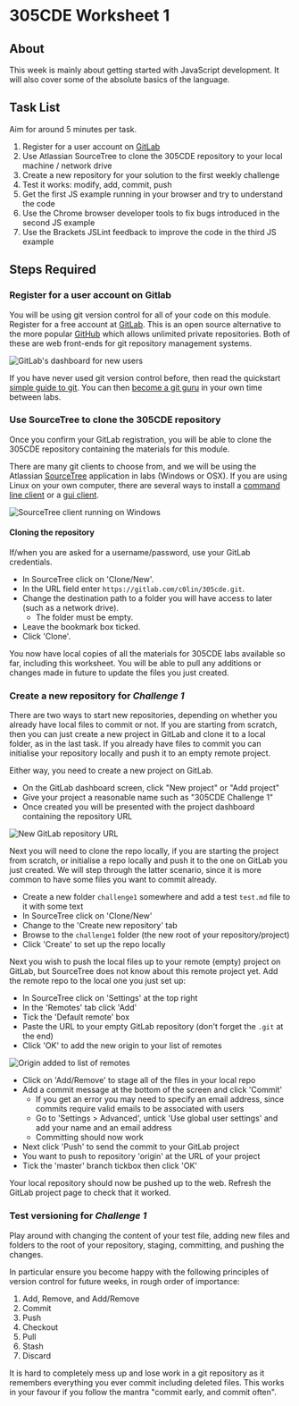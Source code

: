 # 305CDE Worksheet 1

## About

This week is mainly about getting started with JavaScript development. It will also cover some of the absolute basics of the language.

## Task List

Aim for around 5 minutes per task.

1. Register for a user account on [GitLab][]
2. Use Atlassian SourceTree to clone the 305CDE repository to your local machine / network drive
3. Create a new repository for your solution to the first weekly challenge
4. Test it works: modify, add, commit, push
5. Get the first JS example running in your browser and try to understand the code
6. Use the Chrome browser developer tools to fix bugs introduced in the second JS example
7. Use the Brackets JSLint feedback to improve the code in the third JS example 

## Steps Required

### Register for a user account on Gitlab

You will be using git version control for all of your code on this module. Register for a free account at [GitLab][]. This is an open source alternative to the more popular [GitHub][] which allows unlimited private repositories. Both of these are web front-ends for git repository management systems.

![GitLab's dashboard for new users](static/welcome-to-gitlab.png)

If you have never used git version control before, then read the quickstart [simple guide to git][]. You can then [become a git guru][] in your own time between labs.

### Use SourceTree to clone the 305CDE repository

Once you confirm your GitLab registration, you will be able to clone the 305CDE repository containing the materials for this module.

There are many git clients to choose from, and we will be using the Atlassian [SourceTree][] application in labs (Windows or OSX). If you are using Linux on your own computer, there are several ways to install a [command line client][git for linux] or a [gui client][git with gui].

![SourceTree client running on Windows](static/sourcetree.png)

#### Cloning the repository

If/when you are asked for a username/password, use your GitLab credentials.

- In SourceTree click on 'Clone/New'.
- In the URL field enter `https://gitlab.com/c0lin/305cde.git`.
- Change the destination path to a folder you will have access to later (such as a network drive).
	* The folder must be empty.
- Leave the bookmark box ticked.
- Click 'Clone'.

You now have local copies of all the materials for 305CDE labs available so far, including this worksheet. You will be able to pull any additions or changes made in future to update the files you just created.

### Create a new repository for *Challenge 1*

There are two ways to start new repositories, depending on whether you already have local files to commit or not. If you are starting from scratch, then you can just create a new project in GitLab and clone it to a local folder, as in the last task. If you already have files to commit you can initialise your repository locally and push it to an empty remote project.

Either way, you need to create a new project on GitLab.

- On the GitLab dashboard screen, click "New project" or "Add project"
- Give your project a reasonable name such as "305CDE Challenge 1"
- Once created you will be presented with the project dashboard containing the repository URL

![New GitLab repository URL](static/new-git-repo.png)

Next you will need to clone the repo locally, if you are starting the project from scratch, or initialise a repo locally and push it to the one on GitLab you just created. We will step through the latter scenario, since it is more common to have some files you want to commit already.

- Create a new folder `challenge1` somewhere and add a test `test.md` file to it with some text
- In SourceTree click on 'Clone/New'
- Change to the 'Create new repository' tab
- Browse to the `challenge1` folder (the new root of your repository/project)
- Click 'Create' to set up the repo locally

Next you wish to push the local files up to your remote (empty) project on GitLab, but SourceTree does not know about this remote project yet. Add the remote repo to the local one you just set up:

- In SourceTree click on 'Settings' at the top right
- In the 'Remotes' tab click 'Add'
- Tick the 'Default remote' box
- Paste the URL to your empty GitLab repository (don't forget the `.git` at the end)
- Click 'OK' to add the new origin to your list of remotes 

![Origin added to list of remotes](static/remote-origin.png)

- Click on 'Add/Remove' to stage all of the files in your local repo
- Add a commit message at the bottom of the screen and click 'Commit'
	* If you get an error you may need to specify an email address, since commits require valid emails to be associated with users
	* Go to 'Settings > Advanced', untick 'Use global user settings' and add your name and an email address
	* Committing should now work
- Next click 'Push' to send the commit to your GitLab project
- You want to push to repository 'origin' at the URL of your project
- Tick the 'master' branch tickbox then click 'OK'

Your local repository should now be pushed up to the web. Refresh the GitLab project page to check that it worked.

### Test versioning for *Challenge 1*

Play around with changing the content of your test file, adding new files and folders to the root of your repository, staging, committing, and pushing the changes.

In particular ensure you become happy with the following principles of version control for future weeks, in rough order of importance:

1. Add, Remove, and Add/Remove
2. Commit
3. Push
4. Checkout
5. Pull
6. Stash
7. Discard

It is hard to completely mess up and lose work in a git repository as it remembers everything you ever commit including deleted files. This works in your favour if you follow the mantra "commit early, and commit often".



[GitLab]: https://gitlab.com
[GitHub]: https://github.com
[Simple guide to git]: http://rogerdudler.github.io/git-guide/
[Become a git guru]: https://www.atlassian.com/git/tutorials/
[SourceTree]: http://www.sourcetreeapp.com/
[Git for Linux]: http://git-scm.com/download/linux
[Git with GUI]: http://git-scm.com/downloads/guis